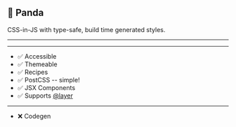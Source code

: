 ## 🐼 Panda

CSS-in-JS with type-safe, build time generated styles.

---

---

- ✅ Accessible
- ✅ Themeable
- ✅ Recipes
- ✅ PostCSS -- simple!
- ✅ JSX Components
- ✅ Supports [@layer](https://developer.mozilla.org/en-US/docs/Web/CSS/@layer)

---

- ❌ Codegen
